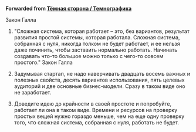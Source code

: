 **Forwarded from [Тёмная сторона / Темнографика](https://t.me/temno/1398)**

Закон Галла

1. "Сложная система, которая работает – это, без вариантов, результат развития простой системы, которая работала. Сложная система, собранная с нуля, никогда толком не будет работает, и ее нельзя даже починить, чтобы заставить нормально работать. Начинать создавать что-то большое можно только с чего-то совсем простого." Закон Галла

2. Задумывая стартап, не надо наверчивать двадцать восемь важных и полезных свойств, десять вариантов использования, пять целевых аудиторий и две основные бизнес-модели. Сразу в таком виде оно не заработает. 

3. Доведите идею до крайности в своей простоте и попробуйте, работает ли она в таком виде. Времени и ресурсов на проверку простых вещей нужно гораздо меньше, чем на еще одну проверку того, что сложная система, собранная с нуля, работать не будет.